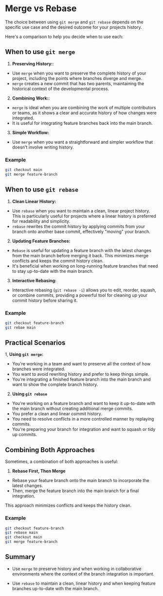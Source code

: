 # Merge vs Rebase

The choice between using `git merge` and `git rebase` depends on the specific use case and the desired outcome for your projects history. 

Here's a comparison to help you decide when to use each:

## When to use `git merge`
1. **Preserving History:**:
  * Use `merge` when you want to preserve the complete history of your project, including the points where branches diverge and merge.
  * `merge` creates a new commit that has two parents, maintaining the historical context of the developmental process. 

2. **Combining Work:**:
  * `merge` is ideal when you are combining the work of multiple contributors or teams, as it shows a clear and accurate history of how changes were integrated. 
  * It is useful for integrating feature branches back into the main branch.

3. **Simple Workflow:**
  * Use `merge` when you want a straightforward and simpler workflow that doesn't involve writing history.

### Example
``` bash
git checkout main
git merge feature-branch
```

## When to use `git rebase`
1. **Clean Linear History:**
  * Use `rebase` when you want to maintain a clean, linear project history. This is particularly useful for projects where a linear history is preferred for readability and simplicity.
  * `rebase` rewrites the commit history by applying commits from your branch onto another base commit, effectively "moving" your branch.

2. **Updating Feature Branches:**
  * `Rebase` is useful for updating a feature branch with the latest changes from the main branch before merging it back. This minimizes merge conflicts and keeps the commit history clean.
  * It's beneficial when working on long-running feature branches that need to stay up-to-date with the main branch.

3. **Interactive Rebasing:**
  * Interactive rebasing (`git rebase -i`) allows you to edit, reorder, squash, or combine commits, providing a powerful tool for cleaning up your commit history before sharing it. 

### Example
``` bash
git checkout feature-branch
git rebae main
```

## Practical Scenarios
1, **Using `git merge`:**
  - You're working in a team and want to preserve all the context of how branches were integrated.
  - You want to avoid rewriting history and prefer to keep things simple.
  - You're integrating a finished feature branch into the main branch and want to show the complete branch history.

2. **Using `git rebase`**
  - You're working on a feature branch and want to keep it up-to-date with the main branch without creating additional merge commits.
  - You prefer a clean and linear commit history.
  - You need to resolve conflicts in a more controlled manner by replaying commits.
  - You're preparing your branch for integration and want to squash or tidy up commits.

## Combining Both Approaches
Sometimes, a combination of both approaches is useful:

1. **Rebase First, Then Merge**
  - Rebase your feature branch onto the main branch to incorporate the latest changes.
  - Then, merge the feature branch into the main branch for a final integration.

  This approach minimizes conflicts and keeps the history clean.

### Example
``` bash 
git checkout feature-branch
git rebase main
git checkout main
git merge feature-branch
```

## Summary
* Use `merge` to preserve history and when working in collaborative environments where the context of the branch integration is important.

* Use `rebase` to maintain a clean, linear history and when keeping feature branches up-to-date with the main branch.